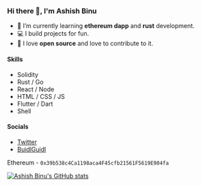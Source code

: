 ### Hi there 👋, I'm Ashish Binu

- 🌱 I’m currently learning **ethereum dapp** and **rust** development.
- 💻 I build projects for fun.
- 💙 I love **open source** and love to contribute to it.

#### Skills

* Solidity
* Rust / Go
* React / Node
* HTML / CSS / JS
* Flutter / Dart
* Shell

#### Socials
* [Twitter](https://twitter.com/binu_ashish)
* [BuidlGuidl](https://buidlguidl.com/builders/0x39b538c4Ca1198aca4F45cfb21561F5619E904fa)

Ethereum - `0x39b538c4Ca1198aca4F45cfb21561F5619E904fa`

[![Ashish Binu's GitHub stats](https://github-readme-stats.vercel.app/api?username=ashishbinu)](https://github.com/anuraghazra/github-readme-stats)
